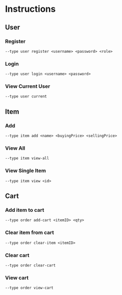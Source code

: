 # Instructions

## User

### Register
```
--type user register <username> <password> <role>
```

### Login
```
--type user login <username> <password>
```

### View Current User
```
--type user current
```

## Item

### Add
```
--type item add <name> <buyingPrice> <sellingPrice>
```
### View All
```
--type item view-all
```
### View Single Item
```
--type item view <id>
```

## Cart

### Add item to cart
```
--type order add-cart <itemID> <qty>
```

### Clear item from cart
```
--type order clear-item <itemID>
```

### Clear cart
```
--type order clear-cart
```

### View cart
```
--type order view-cart
```